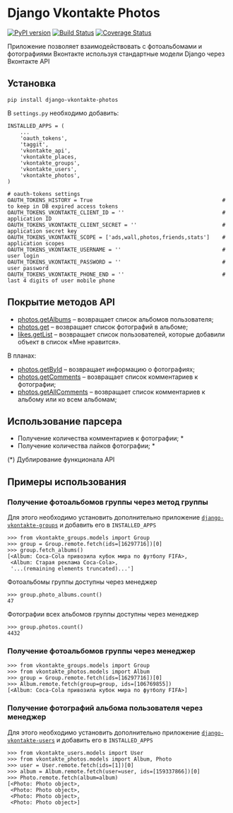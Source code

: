 Django Vkontakte Photos
=======================

[![PyPI version](https://badge.fury.io/py/django-vkontakte-photos.png)](http://badge.fury.io/py/django-vkontakte-photos) [![Build Status](https://travis-ci.org/ramusus/django-vkontakte-photos.png?branch=master)](https://travis-ci.org/ramusus/django-vkontakte-photos) [![Coverage Status](https://coveralls.io/repos/ramusus/django-vkontakte-photos/badge.png?branch=master)](https://coveralls.io/r/ramusus/django-vkontakte-photos)

Приложение позволяет взаимодействовать с фотоальбомами и фотографиями Вконтакте используя стандартные модели Django через Вконтакте API

Установка
---------

    pip install django-vkontakte-photos

В `settings.py` необходимо добавить:

    INSTALLED_APPS = (
        ...
        'oauth_tokens',
        'taggit',
        'vkontakte_api',
        'vkontakte_places,
        'vkontakte_groups',
        'vkontakte_users',
        'vkontakte_photos',
    )

    # oauth-tokens settings
    OAUTH_TOKENS_HISTORY = True                                         # to keep in DB expired access tokens
    OAUTH_TOKENS_VKONTAKTE_CLIENT_ID = ''                               # application ID
    OAUTH_TOKENS_VKONTAKTE_CLIENT_SECRET = ''                           # application secret key
    OAUTH_TOKENS_VKONTAKTE_SCOPE = ['ads,wall,photos,friends,stats']    # application scopes
    OAUTH_TOKENS_VKONTAKTE_USERNAME = ''                                # user login
    OAUTH_TOKENS_VKONTAKTE_PASSWORD = ''                                # user password
    OAUTH_TOKENS_VKONTAKTE_PHONE_END = ''                               # last 4 digits of user mobile phone

Покрытие методов API
--------------------

* [photos.getAlbums](http://vk.com/developers.php?oid=-1&p=photos.getAlbums) – возвращает список альбомов пользователя;
* [photos.get](http://vk.com/developers.php?oid=-1&p=photos.get) – возвращает список фотографий в альбоме;
* [likes.getList](http://vk.com/developers.php?oid=-1&p=photos.getAllComments) – возвращает список пользователей, которые добавили объект в список «Мне нравится».

В планах:

* [photos.getById](http://vk.com/developers.php?oid=-1&p=photos.getById) – возвращает информацию о фотографиях;
* [photos.getComments](http://vk.com/developers.php?oid=-1&p=photos.getComments) – возвращает список комментариев к фотографии;
* [photos.getAllComments](http://vk.com/developers.php?oid=-1&p=photos.getAllComments) – возвращает список комментариев к альбому или ко всем альбомам;

Использование парсера
---------------------

* Получение количества комментариев к фотографии; *
* Получение количества лайков фотографии; *

(*) Дублирование функционала API

Примеры использования
---------------------

### Получение фотоальбомов группы через метод группы

Для этого необходимо установить дополнительно приложение
[`django-vkontakte-groups`](http://github.com/ramusus/django-vkontakte-groups/) и добавить его в `INSTALLED_APPS`

    >>> from vkontakte_groups.models import Group
    >>> group = Group.remote.fetch(ids=[16297716])[0]
    >>> group.fetch_albums()
    [<Album: Coca-Cola привозила кубок мира по футболу FIFA>,
     <Album: Старая реклама Coca-Cola>,
     '...(remaining elements truncated)...']

Фотоальбомы группы доступны через менеджер

    >>> group.photo_albums.count()
    47

Фотографии всех альбомов группы доступны через менеджер

    >>> group.photos.count()
    4432

### Получение фотоальбомов группы через менеджер

    >>> from vkontakte_groups.models import Group
    >>> from vkontakte_photos.models import Album
    >>> group = Group.remote.fetch(ids=[16297716])[0]
    >>> Album.remote.fetch(group=group, ids=[106769855])
    [<Album: Coca-Cola привозила кубок мира по футболу FIFA>]

### Получение фотографий альбома пользователя через менеджер

Для этого необходимо установить дополнительно приложение
[`django-vkontakte-users`](http://github.com/ramusus/django-vkontakte-users/) и добавить его в `INSTALLED_APPS`

    >>> from vkontakte_users.models import User
    >>> from vkontakte_photos.models import Album, Photo
    >>> user = User.remote.fetch(ids=[1])[0]
    >>> album = Album.remote.fetch(user=user, ids=[159337866])[0]
    >>> Photo.remote.fetch(album=album)
    [<Photo: Photo object>,
     <Photo: Photo object>,
     <Photo: Photo object>,
     <Photo: Photo object>]